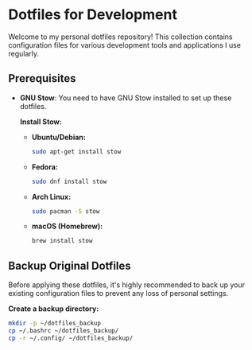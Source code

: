 # Dotfiles for Development

Welcome to my personal dotfiles repository! This collection contains configuration files for various development tools and applications I use regularly.

## Prerequisites

- **GNU Stow**: You need to have GNU Stow installed to set up these dotfiles.

  **Install Stow:**

  - **Ubuntu/Debian:**
    ```bash
    sudo apt-get install stow
    ```
  - **Fedora:**
    ```bash
    sudo dnf install stow
    ```
  - **Arch Linux:**
    ```bash
    sudo pacman -S stow
    ```
  - **macOS (Homebrew):**
    ```bash
    brew install stow
    ```

## Backup Original Dotfiles

Before applying these dotfiles, it's highly recommended to back up your existing configuration files to prevent any loss of personal settings.

**Create a backup directory:**
```bash
mkdir -p ~/dotfiles_backup
cp ~/.bashrc ~/dotfiles_backup/
cp -r ~/.config/ ~/dotfiles_backup/
